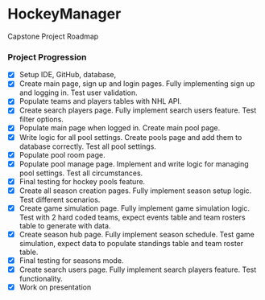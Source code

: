 # HockeyManager
Capstone Project Roadmap

### Project Progression

- [x] Setup IDE, GitHub, database, 
- [x] Create main page, sign up and login pages. Fully implementing sign up and logging in. Test user validation.
- [x] Populate teams and players tables with NHL API.
- [x] Create search players page. Fully implement search users feature. Test filter options.
- [x] Populate main page when logged in. Create main pool page.
- [x] Write logic for all pool settings. Create pools page and add them to database correctly. Test all pool settings.
- [x] Populate pool room page.
- [x] Populate pool manage page. Implement and write logic for managing pool settings. Test all circumstances.
- [x] Final testing for hockey pools feature.
- [x] Create all season creation pages. Fully implement season setup logic. Test different scenarios.
- [x] Create game simulation page. Fully implement game simulation logic. Test with 2 hard coded teams, expect events table and team rosters table to generate with data.
- [x] Create season hub page. Fully implement season schedule. Test game simulation, expect data to populate standings table and team roster table.
- [x] Final testing for seasons mode.
- [x] Create search users page. Fully implement search players feature. Test functionality.
- [x] Work on presentation
